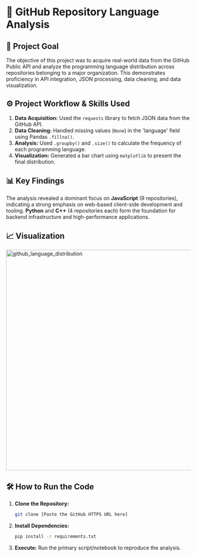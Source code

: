 # 🐙 GitHub Repository Language Analysis

## 🎯 Project Goal
The objective of this project was to acquire real-world data from the GitHub Public API and analyze the programming language distribution across repositories belonging to a major organization. This demonstrates proficiency in API integration, JSON processing, data cleaning, and data visualization.

## ⚙️ Project Workflow & Skills Used
1.  **Data Acquisition:** Used the `requests` library to fetch JSON data from the GitHub API.
2.  **Data Cleaning:** Handled missing values (`None`) in the 'language' field using Pandas `.fillna()`.
3.  **Analysis:** Used `.groupby()` and `.size()` to calculate the frequency of each programming language.
4.  **Visualization:** Generated a bar chart using `matplotlib` to present the final distribution.

## 📊 Key Findings
The analysis revealed a dominant focus on **JavaScript** (9 repositories), indicating a strong emphasis on web-based client-side development and tooling. **Python** and **C++** (4 repositories each) form the foundation for backend infrastructure and high-performance applications.

## 📈 Visualization

<img width="1000" height="600" alt="github_language_distribution" src="https://github.com/user-attachments/assets/f0441a2b-03bd-41bf-ab52-49df3aef4abb" />


## 🛠️ How to Run the Code
1.  **Clone the Repository:**
    ```bash
    git clone [Paste the GitHub HTTPS URL here]
    ```
2.  **Install Dependencies:**
    ```bash
    pip install -r requirements.txt
    ```
3.  **Execute:** Run the primary script/notebook to reproduce the analysis.
